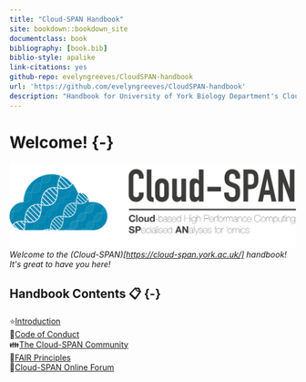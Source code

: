 ```yaml
--- 
title: "Cloud-SPAN Handbook"
site: bookdown::bookdown_site
documentclass: book
bibliography: [book.bib]
biblio-style: apalike
link-citations: yes
github-repo: evelyngreeves/CloudSPAN-handbook
url: 'https://github.com/evelyngreeves/CloudSPAN-handbook'
description: "Handbook for University of York Biology Department's Cloud-SPAN project."
---
```


# Welcome! {-}
![](images/cloud-span-logo-text.png)
*Welcome to the (Cloud-SPAN)[https://cloud-span.york.ac.uk/] handbook! It's great to have you here!*

## Handbook Contents 📋 {-}
⭐[Introduction](https://cloud-span.github.io/CloudSPAN-handbook/introduction.html)   
🤝[Code of Conduct](https://cloud-span.github.io/CloudSPAN-handbook/code-of-conduct.html)  
👪[The Cloud-SPAN Community](https://cloud-span.github.io/CloudSPAN-handbook/the-cloud-span-commmunity.html)   
📌[FAIR Principles](https://cloud-span.github.io/CloudSPAN-handbook/fair-principles.html)   
📜[Cloud-SPAN Online Forum](https://cloud-span.github.io/CloudSPAN-handbook/forum.html)
